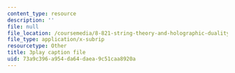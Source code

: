 ```yaml
---
content_type: resource
description: ''
file: null
file_location: /coursemedia/8-821-string-theory-and-holographic-duality-fall-2014/73a9c396a954da64daea9c51caa8920a_75zfIar62c.srt
file_type: application/x-subrip
resourcetype: Other
title: 3play caption file
uid: 73a9c396-a954-da64-daea-9c51caa8920a
---
```

